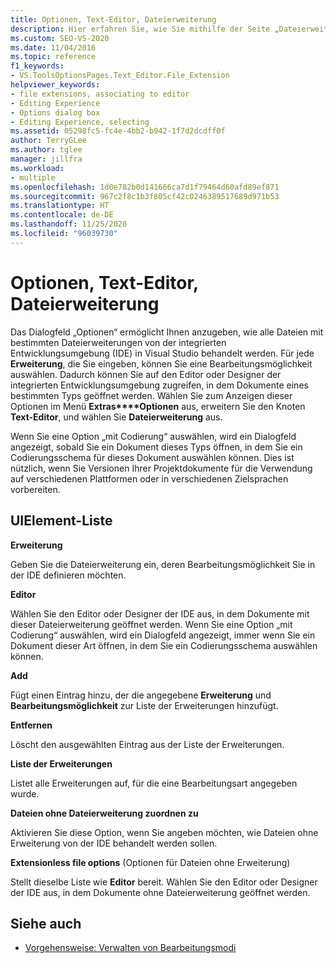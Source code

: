 ```yaml
---
title: Optionen, Text-Editor, Dateierweiterung
description: Hier erfahren Sie, wie Sie mithilfe der Seite „Dateierweiterung“ angeben, wie alle Dateien mit einer bestimmten Dateiendung von der Visual Studio-IDE verarbeitet werden sollen.
ms.custom: SEO-VS-2020
ms.date: 11/04/2016
ms.topic: reference
f1_keywords:
- VS.ToolsOptionsPages.Text_Editor.File_Extension
helpviewer_keywords:
- file extensions, associating to editor
- Editing Experience
- Options dialog box
- Editing Experience, selecting
ms.assetid: 05298fc5-fc4e-4bb2-b942-1f7d2dcdff0f
author: TerryGLee
ms.author: tglee
manager: jillfra
ms.workload:
- multiple
ms.openlocfilehash: 1d0e782b0d141666ca7d1f79464d60afd89ef871
ms.sourcegitcommit: 967c2f8c1b3f805cf42c0246389517689d971b53
ms.translationtype: HT
ms.contentlocale: de-DE
ms.lasthandoff: 11/25/2020
ms.locfileid: "96039730"
---
```

# <a name="options-text-editor-file-extension"></a>Optionen, Text-Editor, Dateierweiterung

Das Dialogfeld „Optionen“ ermöglicht Ihnen anzugeben, wie alle Dateien mit bestimmten Dateierweiterungen von der integrierten Entwicklungsumgebung (IDE) in Visual Studio behandelt werden. Für jede **Erweiterung**, die Sie eingeben, können Sie eine Bearbeitungsmöglichkeit auswählen. Dadurch können Sie auf den Editor oder Designer der integrierten Entwicklungsumgebung zugreifen, in dem Dokumente eines bestimmten Typs geöffnet werden. Wählen Sie zum Anzeigen dieser Optionen im Menü **Extras****Optionen** aus, erweitern Sie den Knoten **Text-Editor**, und wählen Sie **Dateierweiterung** aus.

Wenn Sie eine Option „mit Codierung“ auswählen, wird ein Dialogfeld angezeigt, sobald Sie ein Dokument dieses Typs öffnen, in dem Sie ein Codierungsschema für dieses Dokument auswählen können. Dies ist nützlich, wenn Sie Versionen Ihrer Projektdokumente für die Verwendung auf verschiedenen Plattformen oder in verschiedenen Zielsprachen vorbereiten.

## <a name="uielement-list"></a>UIElement-Liste

**Erweiterung**

Geben Sie die Dateierweiterung ein, deren Bearbeitungsmöglichkeit Sie in der IDE definieren möchten.

**Editor**

Wählen Sie den Editor oder Designer der IDE aus, in dem Dokumente mit dieser Dateierweiterung geöffnet werden. Wenn Sie eine Option „mit Codierung“ auswählen, wird ein Dialogfeld angezeigt, immer wenn Sie ein Dokument dieser Art öffnen, in dem Sie ein Codierungsschema auswählen können.

**Add**

Fügt einen Eintrag hinzu, der die angegebene **Erweiterung** und **Bearbeitungsmöglichkeit** zur Liste der Erweiterungen hinzufügt.

**Entfernen**

Löscht den ausgewählten Eintrag aus der Liste der Erweiterungen.

**Liste der Erweiterungen**

Listet alle Erweiterungen auf, für die eine Bearbeitungsart angegeben wurde.

**Dateien ohne Dateierweiterung zuordnen zu**

Aktivieren Sie diese Option, wenn Sie angeben möchten, wie Dateien ohne Erweiterung von der IDE behandelt werden sollen.

**Extensionless file options** (Optionen für Dateien ohne Erweiterung)

Stellt dieselbe Liste wie **Editor** bereit. Wählen Sie den Editor oder Designer der IDE aus, in dem Dokumente ohne Dateierweiterung geöffnet werden.

## <a name="see-also"></a>Siehe auch

- [Vorgehensweise: Verwalten von Bearbeitungsmodi](../../ide/how-to-manage-editor-modes.md)
